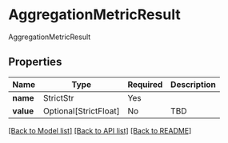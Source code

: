 # AggregationMetricResult

AggregationMetricResult

## Properties
| Name | Type | Required | Description |
| ------------ | ------------- | ------------- | ------------- |
**name** | StrictStr | Yes |  |
**value** | Optional[StrictFloat] | No | TBD |


[[Back to Model list]](../../../README.md#models-v1-link) [[Back to API list]](../../../README.md#documentation-for-api-endpoints) [[Back to README]](../../../README.md)
